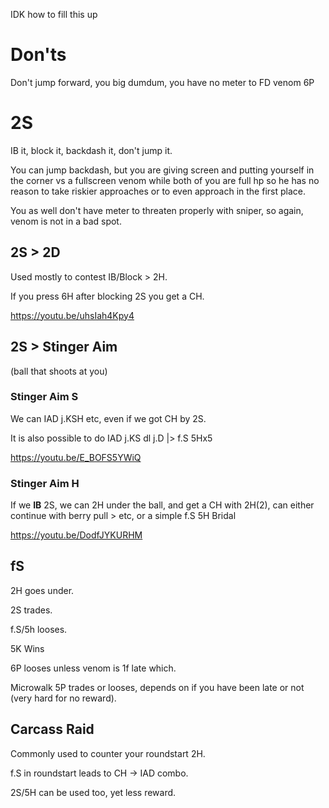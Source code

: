 
IDK how to fill this up

# Don'ts

Don't jump forward, you big dumdum, you have no meter to FD venom 6P

# 2S

IB it, block it, backdash it, don't jump it.

You can jump backdash, but you are giving screen and putting yourself in the corner vs a fullscreen venom while both of you are full hp so he has no reason to take riskier approaches or to even approach in the first place.

You as well don't have meter to threaten properly with sniper, so again, venom is not in a bad spot.


## 2S > 2D

Used mostly to contest IB/Block > 2H.

If you press 6H after blocking 2S you get a CH.

https://youtu.be/uhsIah4Kpy4

## 2S > Stinger Aim

(ball that shoots at you)

### Stinger Aim S

We can IAD j.KSH etc, even if we got CH by 2S.

It is also possible to do IAD j.KS dl j.D |> f.S 5Hx5 

https://youtu.be/E_BOFS5YWiQ

### Stinger Aim H

If we **IB** 2S, we can 2H under the ball, and get a CH with 2H(2), can either continue with berry pull > etc, or a simple f.S 5H Bridal

https://youtu.be/DodfJYKURHM

## fS

2H goes under.

2S trades.

f.S/5h looses.

5K Wins

6P looses unless venom is 1f late which.

Microwalk 5P trades or looses, depends on if you have been late or not (very hard for no reward).

## Carcass Raid

Commonly used to counter your roundstart 2H.

f.S in roundstart leads to CH -> IAD combo.

2S/5H can be used too, yet less reward.